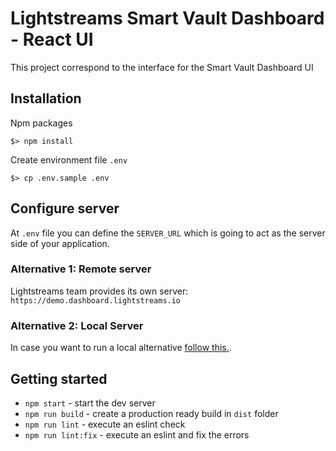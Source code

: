 # Lightstreams Smart Vault Dashboard - React UI

This project correspond to the interface for the Smart Vault Dashboard UI

## Installation

Npm packages
```
$> npm install
```

Create environment file `.env`
```
$> cp .env.sample .env
```

## Configure server
At `.env` file you can define the `SERVER_URL` which is going to act as the server
side of your application.

### Alternative 1: Remote server
Lightstreams team provides its own server: `https://demo.dashboard.lightstreams.io`

### Alternative 2: Local Server

In case you want to run a local alternative [follow this.](/server/README.md).

## Getting started

- `npm start` - start the dev server
- `npm run build` - create a production ready build in `dist` folder
- `npm run lint` - execute an eslint check
- `npm run lint:fix` - execute an eslint and fix the errors


